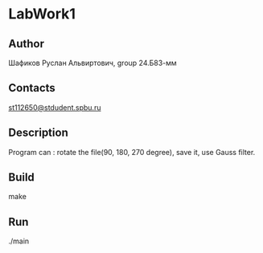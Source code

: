 # LabWork1
## Author
Шафиков Руслан Альвиртович, group 24.Б83-мм
## Contacts
st112650@stdudent.spbu.ru
## Description
Program can : rotate the file(90, 180, 270 degree), save it, use Gauss filter. 
## Build
make
## Run 
./main
